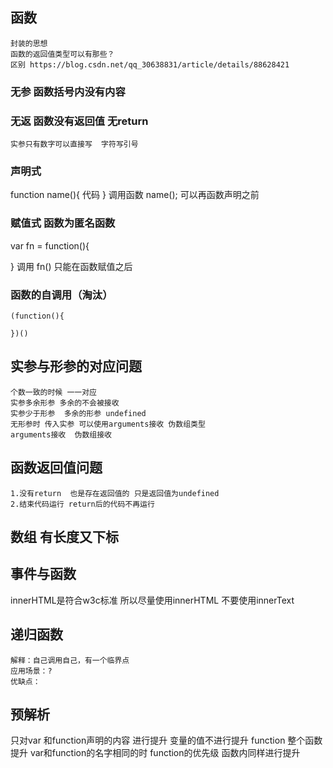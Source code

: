 ## 函数
    封装的思想
    函数的返回值类型可以有那些？
    区别 https://blog.csdn.net/qq_30638831/article/details/88628421
### 无参  函数括号内没有内容
### 无返  函数没有返回值 无return
    实参只有数字可以直接写  字符写引号 



### 声明式 
function name(){
    代码
}
调用函数 name(); 可以再函数声明之前 


### 赋值式  函数为匿名函数
var fn = function(){

}
调用 fn() 只能在函数赋值之后



### 函数的自调用（淘汰）
    (function(){

    })()

## 实参与形参的对应问题
    个数一致的时候 一一对应
    实参多余形参 多余的不会被接收
    实参少于形参  多余的形参 undefined
    无形参时 传入实参 可以使用arguments接收 伪数组类型
    arguments接收  伪数组接收
## 函数返回值问题  
    1.没有return  也是存在返回值的 只是返回值为undefined  
    2.结束代码运行 return后的代码不再运行
## 数组  有长度又下标
## 事件与函数
   innerHTML是符合w3c标准  所以尽量使用innerHTML 不要使用innerText
## 递归函数
    解释：自己调用自己，有一个临界点
    应用场景：?
    优缺点：
## 预解析
只对var 和function声明的内容 进行提升 变量的值不进行提升 
function 整个函数提升
var和function的名字相同的时 function的优先级
函数内同样进行提升
